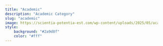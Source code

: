```yaml
---
title: "Academic"
description: "Academic Category"
slug: "academic"
image: https://scientia-potentia-est.com/wp-content/uploads/2025/05/academic-category.webp
style:
    background: "#2a9d8f"
    color: "#fff"
---
```

